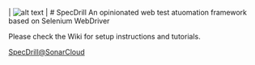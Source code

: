 
| ![alt text](https://github.com/CosminSontu/SpecDrill/raw/master/specdrill.ico "SpecDrill Logo") | # SpecDrill
An opinionated web test atuomation framework based on Selenium WebDriver

Please check the Wiki for setup instructions and tutorials.

[SpecDrill@SonarCloud](https://sonarcloud.io/dashboard?id=CosminSontu%3ASpecDrill)
